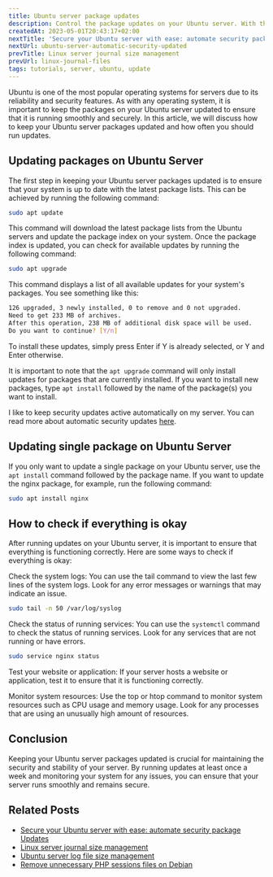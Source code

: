 ```yaml
---
title: Ubuntu server package updates
description: Control the package updates on your Ubuntu server. With these step-by-step instructions, you can learn how to manually update / upgrade your Ubuntu.
createdAt: 2023-05-01T20:43:17+02:00
nextTitle: 'Secure your Ubuntu server with ease: automate security package Updates'
nextUrl: ubuntu-server-automatic-security-updated
prevTitle: Linux server journal size management
prevUrl: linux-journal-files
tags: tutorials, server, ubuntu, update
---
```


Ubuntu is one of the most popular operating systems for servers due to its reliability and security features. As with any operating system, it is important to keep the packages on your Ubuntu server updated to ensure that it is running smoothly and securely. In this article, we will discuss how to keep your Ubuntu server packages updated and how often you should run updates.

## Updating packages on Ubuntu Server

The first step in keeping your Ubuntu server packages updated is to ensure that your system is up to date with the latest package lists. This can be achieved by running the following command:

```bash
sudo apt update
```

This command will download the latest package lists from the Ubuntu servers and update the package index on your system. Once the package index is updated, you can check for available updates by running the following command:

```bash
sudo apt upgrade
```

This command displays a list of all available updates for your system's packages. You see something like this:

```bash
126 upgraded, 3 newly installed, 0 to remove and 0 not upgraded.
Need to get 233 MB of archives.
After this operation, 238 MB of additional disk space will be used.
Do you want to continue? [Y/n]
```

To install these updates, simply press Enter if Y is already selected, or Y and Enter otherwise.

It is important to note that the `apt upgrade` command will only install updates for packages that are currently installed. If you want to install new packages, type `apt install` followed by the name of the package(s) you want to install.

I like to keep security updates active automatically on my server. You can read more about automatic security updates [here](/ubuntu-server-automatic-security-updated/).

## Updating single package on Ubuntu Server

If you only want to update a single package on your Ubuntu server, use the `apt install` command followed by the package name. If you want to update the nginx package, for example, run the following command:

```bash
sudo apt install nginx
```

## How to check if everything is okay

After running updates on your Ubuntu server, it is important to ensure that everything is functioning correctly. Here are some ways to check if everything is okay:

Check the system logs: You can use the tail command to view the last few lines of the system logs. Look for any error messages or warnings that may indicate an issue.

```bash
sudo tail -n 50 /var/log/syslog
```

Check the status of running services: You can use the `systemctl` command to check the status of running services. Look for any services that are not running or have errors.

```bash
sudo service nginx status
```

Test your website or application: If your server hosts a website or application, test it to ensure that it is functioning correctly.

Monitor system resources: Use the top or htop command to monitor system resources such as CPU usage and memory usage. Look for any processes that are using an unusually high amount of resources.

## Conclusion

Keeping your Ubuntu server packages updated is crucial for maintaining the security and stability of your server. By running updates at least once a week and monitoring your system for any issues, you can ensure that your server runs smoothly and remains secure.

## Related Posts

- [Secure your Ubuntu server with ease: automate security package Updates](/ubuntu-server-automatic-security-updated/)
- [Linux server journal size management](/linux-journal-files/)
- [Ubuntu server log file size management](/linux-log-rotation/)
- [Remove unnecessary PHP sessions files on Debian](/setup-crontab-to-remove-php-session-files/)
